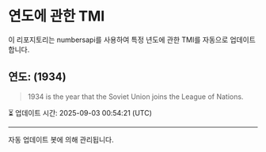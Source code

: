 
# 연도에 관한 TMI

이 리포지토리는 numbersapi를 사용하여 특정 년도에 관한 TMI를 자동으로 업데이트합니다.

## 연도: (1934)
> 1934 is the year that the Soviet Union joins the League of Nations.

⏳ 업데이트 시간: 2025-09-03 00:54:21 (UTC)

---
자동 업데이트 봇에 의해 관리됩니다.
